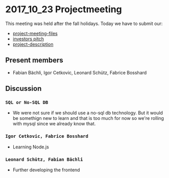 # 2017_10_23 Projectmeeting
This meeting was held after the fall holidays.
Today we have to submit our:
- [project-meeting-files](https://github.com/fabianbaechli/online_note_tool/tree/master/meetings)
- [investors pitch](https://bscw.tbz.ch/bscw/bscw.cgi/d24482069/Investor_Pitch.pptx)
- [project-description](https://github.com/fabianbaechli/online_note_tool/blob/master/planning/projektauftrag_online_note_tool.pdf)

## Present members
- Fabian Bächli, Igor Cetkovic, Leonard Schütz, Fabrice Bosshard

## Discussion
### `SQL or No-SQL DB`
- We were not sure if we should use a no-sql db technology. But it would be somethign new to learn and that is too much for now
so we're rolling with mysql since we already know that.

### `Igor Cetkovic, Fabrice Bosshard`
- Learning Node.js

### `Leonard Schütz, Fabian Bächli`
- Further developing the frontend
